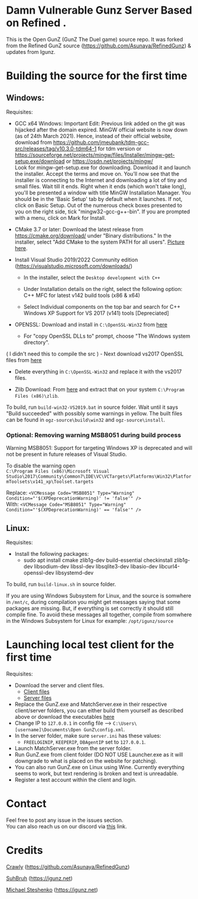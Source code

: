 # Damn Vulnerable Gunz Server Based on Refined .
This is the Open GunZ (GunZ The Duel game) source repo. It was forked from the Refined GunZ source (https://github.com/Asunaya/RefinedGunz) & updates from Igunz.
# Building the source for the first time

## Windows:
Requisites:

* GCC x64 Windows: Important Edit:  Previous link added on the git was hijacked after the domain expired. MinGW official website is now down (as of 24th March 2021). Hence, instead of their official website, download from https://github.com/jmeubank/tdm-gcc-src/releases/tag/v10.3.0-tdm64-1 for tdm version or  https://sourceforge.net/projects/mingw/files/Installer/mingw-get-setup.exe/download or https://osdn.net/projects/mingw/  
Look for mingw-get-setup.exe for downloading. Download it and launch the installer. Accept the terms and move on.
You'll now see that the installer is connecting to the Internet and downloading a lot of tiny and small files. Wait till it ends.
Right when it ends (which won't take long), you'll be presented a window with title MinGW Installation Manager. You should be in the 'Basic Setup' tab by default when it launches. If not, click on Basic Setup.
Out of the numerous check boxes presented to you on the right side, tick "mingw32-gcc-g++-bin". If you are prompted with a menu, click on Mark for Install.


* CMake 3.7 or later: Download the latest release from https://cmake.org/download/ under "Binary distributions." In the installer, select "Add CMake to the system PATH for all users". [Picture here](https://i.imgur.com/rQHLXX8.png).

* Install Visual Studio 2019/2022 Community edition (https://visualstudio.microsoft.com/downloads/)

  - In the installer, select the `Desktop development with C++`

  - Under Installation details on the right, select the following option: C++ MFC for latest v142 build tools (x86 & x64)

  - Select Individual components on the top bar and search for C++ Windows XP Support for VS 2017 (v141) tools [Depreciated]


* OPENSSL: Download and install in `C:\OpenSSL-Win32` from [here](https://slproweb.com/download/Win32OpenSSL_Light-3_0_3.exe)
  - For "copy OpenSSL DLLs to" prompt, choose "The Windows system directory".
 
 ( I didn't need this to compile the src )  - Next download vs2017 OpenSSL files from [here](https://mega.nz/#!HfwCkIJa!UYvC9Sv2S24PFwHYEzWfrHevISTf1AmD9LuEMI8Yhco)
  - Delete everything in `C:\OpenSSL-Win32` and replace it with the vs2017 files.

* Zlib Download: From [here](https://mega.nz/#!LepTgbTT!AHdYH0Kil1jxaINwhbm5uh7VtjKtcx6vMz6WZVHpCOU) and extract that on your system `C:\Program Files (x86)\zlib`.

To build, run `build-win32-VS2019.bat` in source folder. Wait until it says "Build succeeded" with possibly some warnings in yellow.
The built files can be found in `ogz-source\build\win32` and `ogz-source\install`.

### Optional: Removing warning MSB8051 during build process
Warning MSB8051: Support for targeting Windows XP is deprecated and will not be present
in future releases of Visual Studio.

To disable the warning open  
`C:\Program Files (x86)\Microsoft Visual Studio\2017\Community\Common7\IDE\VC\VCTargets\Platforms\Win32\PlatformToolsets\v141_xp\Toolset.targets`

Replace:  `<VCMessage Code="MSB8051" Type="Warning" Condition="'$(XPDeprecationWarning)' != 'false'" />`  
With:     `<VCMessage Code="MSB8051" Type="Warning" Condition="'$(XPDeprecationWarning)' == 'false'" />`  

## Linux:
Requisites:

* Install the following packages: 
    - sudo apt install cmake zlib1g-dev build-essential checkinstall zlib1g-dev libsodium-dev libssl-dev libsqlite3-dev libasio-dev  libcurl4-openssl-dev libsystemd-dev

To build, run `build-linux.sh` in source folder.

If you are using Windows Subsystem for Linux, and the source is somwhere in `/mnt/c`, during compilation you might get messages saying that some packages are missing. But, if everything is set correctly it should still compile fine. To avoid these messages all together, compile from somwhere in the Windows Subsystem for Linux for example: `/opt/igunz/source`

# Launching local test client for the first time
Requisites:

* Download the server and client files.
	- [Client files](https://github.com/open-gunz/client)
	- [Server files](https://github.com/open-gunz/server)
* Replace the GunZ.exe and MatchServer.exe in their respective client/server folders, you can either build them yourself as described above or download the executables [here](https://github.com/open-gunz/ogz-source/releases)
* Change IP to `127.0.0.1` in config file --> `C:\Users\[username]\Documents\Open GunZ\config.xml`.
* In the server folder, make sure `server.ini` has these values:
  - `FREELOGINIP`, `KEEPERIP`, `DBAgentIP` set to `127.0.0.1`.
* Launch MatchServer.exe from the server folder.
* Run GunZ.exe from client folder (DO NOT USE Launcher.exe as it will downgrade to what is placed on the website for patching).
* You can also run GunZ.exe on Linux using Wine. Currently everything seems to work, but text rendering is broken and text is unreadable.
* Register a test account within the client and login.

# Contact
Feel free to post any issue in the issues section.  
You can also reach us on our discord via [this](https://discord.gg/CWjzsu5) link.

# Credits
[Crawly](https://github.com/Asunaya) (https://github.com/Asunaya/RefinedGunz)

[SuhBruh](https://github.com/suhbruh) (https://igunz.net)

[Michael Steshenko](https://github.com/Michael-Steshenko) (https://igunz.net)


